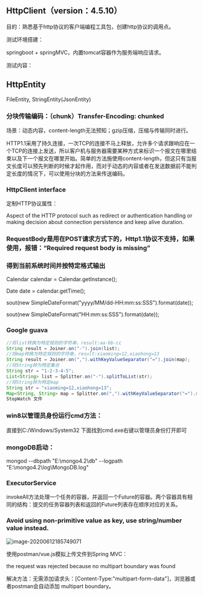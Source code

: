 ## HttpClient（version：4.5.10）

目的：熟悉基于http协议的客户端编程工具包，创建http协议的调用点。

测试环境搭建：

springboot + springMVC，内置tomcat容器作为服务端响应请求。

测试内容：



## HttpEntity

FileEntity, StringEntity(JsonEntity)

### 分块传输编码：（chunk）Transfer-Encoding: chunked

场景：动态内容，content-length无法预知；gzip压缩，压缩与传输同时进行。

HTTP1.1采用了持久连接，一次TCP的连接不马上释放，允许多个请求跟响应在一个TCP的连接上发送，所以客户机与服务器需要某种方式来标识一个报文在哪里结束以及下一个报文在哪里开始。简单的方法施使用content-length，但这只有当报文长度可以预先判断的时候才起作用，而对于动态的内容或者在发送数据前不能判定长度的情况下，可以使用分块的方法来传送编码。



### HttpClient interface

定制HTTP协议属性：

Aspect of the HTTP protocol such as redirect or authentication handling or making decision about connection persistence and keep alive duration.

### RequestBody是用在POST请求方式下的，Http1.1协议不支持，如果使用，报错：“Required request body is missing”



### 得到当前系统时间并按特定格式输出

Calendar calendar = Calendar.getInstance();

Date date = calendar.getTime();

sout(new SimpleDateFormat("yyyy/MM/dd-HH:mm:ss:SSS").format(date));

sout(new SimpleDateFormat("HH:mm:ss:SSS").format(date));

### Google guava

```java
//将list转换为特定规则的字符串，result:aa-bb-cc
String result = Joiner.on("-").join(list);
//将map转换为特定规则的字符串，result:xiaoming=12,xiaohong=13
String result = Joiner.on(",").withKeyValueSeparator("=").join(map);
//将String转为特定集合
String str = "1-2-3-4-5";
List<String> list = Splitter.on("-").splitToList(str);
//将String转为特定map
String str = "xiaoming=12,xiaohong=13";
Map<String, String> map = Splitter.on(",").withKeyValueSeparator("=").split(str);
StopWatch 文件 
```

### win8以管理员身份运行cmd方法：

直接到C:/Windows/System32 下面找到cmd.exe右键以管理员身份打开即可

### mongoDB启动：

mongod --dbpath "E:\mongo4.2\db" --logpath "E:\mongo4.2\log\MongoDB.log"



### ExecutorService

invokeAll方法处理一个任务的容器，并返回一个Future的容器。两个容器具有相同的结构：提交的任务容器列表和返回的Future列表存在顺序对应的关系。

### Avoid using non-primitive value as key, use string/number value instead.

![image-20200612185749071](C:\Users\lizhuangjie.chnet\AppData\Roaming\Typora\typora-user-images\image-20200612185749071.png)

使用postman/vue.js模拟上传文件到Spring MVC：

the request was rejected because no multipart boundary was found

解决方法：无需添加请求头：[Content-Type:"multipart-form-data"]，浏览器或者postman会自动添加 multipart boundary。